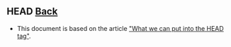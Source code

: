 ## HEAD [Back](./../HTML.md)

- This document is based on the article ["What we can put into the HEAD tag"](https://github.com/xiaoyu2er/HEAD).